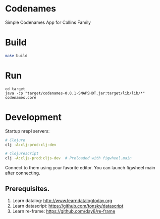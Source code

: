 # Codenames

Simple Codenames App for Collins Family

# Build

```bash
make build
```

# Run

```
cd target
java -cp "target/codenames-0.0.1-SNAPSHOT.jar:target/lib/lib/*" codenames.core
```


# Development

Startup nrepl servers:

```bash
# Clojure
clj -A:clj-prod:clj-dev

# Clojurescript
clj -A:cljs-prod:cljs-dev  # Preloaded with figwheel.main
```

Connect to them using your favorite editor. You can launch figwheel main 
after connecting.

## Prerequisites.

1. Learn datalog: http://www.learndatalogtoday.org
2. Learn datascript: https://github.com/tonsky/datascript 
3. Learn re-frame: https://github.com/day8/re-frame
